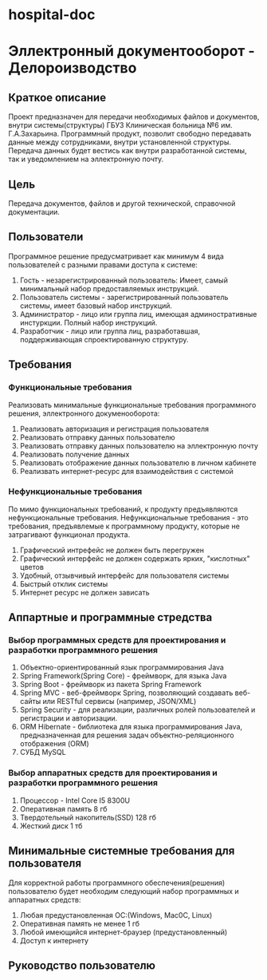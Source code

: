# hospital-doc
# Эллектронный документооборот - Делороизводство
## Краткое описание
Проект предназначен для передачи необходимых файлов и документов, внутри системы(структуры) ГБУЗ Клиническая больница №6 им. Г.А.Захарьина.
Программный продукт, позволит свободно передавать данные между сотрудниками, внутри установленной структуры. 
Передача данных будет вестись как внутри разработанной системы, так и уведомлением на эллектронную почту.
## Цель
Передача документов, файлов и другой технической, справочной документации.
## Пользователи
Программное решение предусматривает как минимум 4 вида пользователей с разными правами доступа к системе:
1. Гость - незарегистрированный пользователь:
Имеет, самый минимальный набор предоставляемых инструкций.
2. Пользователь системы - зарегистрированный пользователь системы, имеет базовый набор инструкций.
3. Администратор - лицо или группа лиц, имеющая админостративные инстуркции. Полный набор инструкций.
4. Разработчик - лицо или группа лиц, разработавшая, поддерживающая спроектированную структуру.
## Требования
### Функциональные требования
Реализовать минимальные функциональные требования программного решения, эллектронного докуменооборота:
1. Реализовать авторизация и регистрация пользователя
2. Реализовать отправку данных пользователю
3. Реализовать отправку данных пользователю на эллектронную почту
4. Реализовать получение данных
5. Реализовать отображение данных пользователю в личном кабинете
6. Реализвать интернет-ресурс для взаимодействия с системой
### Нефункциональные требования
По мимо функциональных требований, к продукту предъявляются нефункциональные требования. Нефункциональные требования - это требования, предъявлемые к программному продукту, которые не затрагивают функционал продукта.
1. Графический интрефейс не должен быть перегружен
2. Графический интерфейс не должен содержать ярких, "кислотных" цветов
3. Удобный, отзывчивый интерфейс для пользователя системы
4. Быстрый отклик системы
5. Интернет ресурс не должен зависать
## Аппартные и программные стредства
### Выбор программных средств для проектирования и разработки программного решения
1. Объектно-ориентированный язык программирования Java
2. Spring Framework(Spring Core) - фреймворк, для языка Java
3. Spring Boot - фреймворк из пакета Spring Framework
4. Spring MVC - веб-фреймворк Spring, позволяющий создавать веб-сайты или RESTful сервисы (например, JSON/XML)
5. Spring Security - для реализации, различных ролей пользователей и регистрации и авторизации.
6. ORM Hibernate - библиотека для языка программирования Java, предназначенная для решения задач объектно-реляционного отображения (ORM)
7. СУБД MySQL
### Выбор аппаратных средств для проектирования и разработки программного решения
1. Процессор - Intel Core I5 8300U
2. Оперативная память 8 гб
3. Твердотельный накопитель(SSD) 128 гб
4. Жесткий диск 1 тб
## Минимальные системные требования для пользователя
Для корректной работы программного обеспечения(решения) пользователю будет необходим следующий набор программных и аппаратных средств:
1. Любая предустановленная ОС:(Windows, Mac0C, Linux)
2. Оперативная память не менее 1 гб
3. Любой имеющийся интернет-браузер (предустановленный)
4. Доступ к интернету
## Руководство пользователю
